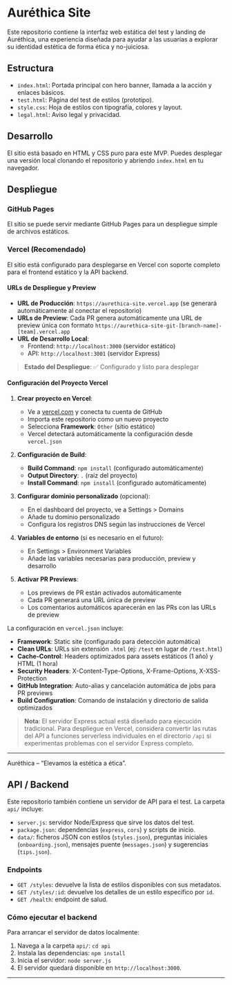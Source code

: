 # Auréthica Site

Este repositorio contiene la interfaz web estática del test y landing de Auréthica, una experiencia diseñada para ayudar a las usuarias a explorar su identidad estética de forma ética y no-juiciosa.

## Estructura

- `index.html`: Portada principal con hero banner, llamada a la acción y enlaces básicos.
- `test.html`: Página del test de estilos (prototipo).
- `style.css`: Hoja de estilos con tipografía, colores y layout.
- `legal.html`: Aviso legal y privacidad.

## Desarrollo

El sitio está basado en HTML y CSS puro para este MVP. Puedes desplegar una versión local clonando el repositorio y abriendo `index.html` en tu navegador.

## Despliegue

### GitHub Pages
El sitio se puede servir mediante GitHub Pages para un despliegue simple de archivos estáticos.

### Vercel (Recomendado)
El sitio está configurado para desplegarse en Vercel con soporte completo para el frontend estático y la API backend.

#### URLs de Despliegue y Preview
- **URL de Producción**: `https://aurethica-site.vercel.app` (se generará automáticamente al conectar el repositorio)
- **URLs de Preview**: Cada PR genera automáticamente una URL de preview única con formato `https://aurethica-site-git-[branch-name]-[team].vercel.app`
- **URL de Desarrollo Local**: 
  - Frontend: `http://localhost:3000` (servidor estático)
  - API: `http://localhost:3001` (servidor Express)

> **Estado del Despliegue**: ✅ Configurado y listo para desplegar

#### Configuración del Proyecto Vercel
1. **Crear proyecto en Vercel**:
   - Ve a [vercel.com](https://vercel.com) y conecta tu cuenta de GitHub
   - Importa este repositorio como un nuevo proyecto
   - Selecciona **Framework**: `Other` (sitio estático)
   - Vercel detectará automáticamente la configuración desde `vercel.json`

2. **Configuración de Build**:
   - **Build Command**: `npm install` (configurado automáticamente)
   - **Output Directory**: `.` (raíz del proyecto)
   - **Install Command**: `npm install` (configurado automáticamente)

3. **Configurar dominio personalizado** (opcional):
   - En el dashboard del proyecto, ve a Settings > Domains
   - Añade tu dominio personalizado
   - Configura los registros DNS según las instrucciones de Vercel

4. **Variables de entorno** (si es necesario en el futuro):
   - En Settings > Environment Variables
   - Añade las variables necesarias para producción, preview y desarrollo

5. **Activar PR Previews**:
   - Los previews de PR están activados automáticamente
   - Cada PR generará una URL única de preview
   - Los comentarios automáticos aparecerán en las PRs con las URLs de preview

La configuración en `vercel.json` incluye:
- **Framework**: Static site (configurado para detección automática)
- **Clean URLs**: URLs sin extensión `.html` (ej: `/test` en lugar de `/test.html`)
- **Cache-Control**: Headers optimizados para assets estáticos (1 año) y HTML (1 hora)
- **Security Headers**: X-Content-Type-Options, X-Frame-Options, X-XSS-Protection
- **GitHub Integration**: Auto-alias y cancelación automática de jobs para PR previews
- **Build Configuration**: Comando de instalación y directorio de salida optimizados

> **Nota**: El servidor Express actual está diseñado para ejecución tradicional. Para despliegue en Vercel, considera convertir las rutas del API a funciones serverless individuales en el directorio `/api` si experimentas problemas con el servidor Express completo.

---

Auréthica – “Elevamos la estética a ética”.

## API / Backend

Este repositorio también contiene un servidor de API para el test. La carpeta `api/` incluye:

- `server.js`: servidor Node/Express que sirve los datos del test.
- `package.json`: dependencias (`express`, `cors`) y scripts de inicio.
- `data/`: ficheros JSON con estilos (`styles.json`), preguntas iniciales (`onboarding.json`), mensajes puente (`messages.json`) y sugerencias (`tips.json`).

### Endpoints

- `GET /styles`: devuelve la lista de estilos disponibles con sus metadatos.
- `GET /styles/:id`: devuelve los detalles de un estilo específico por `id`.
- `GET /health`: endpoint de salud.

### Cómo ejecutar el backend

Para arrancar el servidor de datos localmente:

1. Navega a la carpeta `api/`: `cd api`
2. Instala las dependencias: `npm install`
3. Inicia el servidor: `node server.js`
4. El servidor quedará disponible en `http://localhost:3000`.

---
